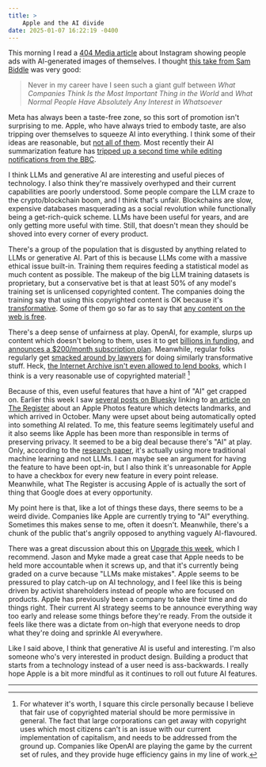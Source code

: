 ```yaml
---
title: >
    Apple and the AI divide
date: 2025-01-07 16:22:19 -0400
---
```


This morning I read a [404 Media article](https://www.404media.co/instagram-begins-randomly-showing-users-ai-generated-images-of-themselves/) about Instagram showing people ads with AI-generated images of themselves. I thought [this take from Sam Biddle](https://bsky.app/profile/sambiddle.com/post/3lf4cvbfzj22z) was very good:

> Never in my career have I seen such a giant gulf between *What Companies Think Is the Most Important Thing in the World* and *What Normal People Have Absolutely Any Interest in Whatsoever*

Meta has always been a taste-free zone, so this sort of promotion isn't surprising to me. Apple, who have always tried to embody taste, are also tripping over themselves to squeeze AI into everything. I think some of their ideas are reasonable, but [not all of them](https://support.apple.com/en-ca/guide/iphone/iph0063238b5/ios). Most recently their AI summarization feature has [tripped up a second time while editing notifications from the BBC](https://www.theverge.com/2025/1/6/24337681/apple-intelligence-summary-bbc-news-luigi-mangione-response).

I think LLMs and generative AI are interesting and useful pieces of technology. I also think they're massively overhyped and their current capabilities are poorly understood. Some people compare the LLM craze to the crypto/blockchain boom, and I think that's unfair. Blockchains are slow, expensive databases masquerading as a social revolution while functionally being a get-rich-quick scheme. LLMs have been useful for years, and are only getting more useful with time. Still, that doesn't mean they should be shoved into every corner of every product.

There's a group of the population that is disgusted by anything related to LLMs or generative AI. Part of this is because LLMs come with a massive ethical issue built-in. Training them requires feeding a statistical model as much content as possible. The makeup of the big LLM training datasets is proprietary, but a conservative bet is that at least 50% of any model's training set is unlicensed copyrighted content. The companies doing the training say that using this copyrighted content is OK because it's [transformative](https://en.wikipedia.org/wiki/Transformative_use). Some of them go so far as to say that [any content on the web is free](https://www.theverge.com/2024/6/28/24188391/microsoft-ai-suleyman-social-contract-freeware).

There's a deep sense of unfairness at play. OpenAI, for example, slurps up content which doesn't belong to them, uses it to get [billions in funding](https://techcrunch.com/2024/10/02/openai-raises-6-6b-and-is-now-valued-at-157b/), and [announces a $200/month subscription plan](https://openai.com/index/introducing-chatgpt-pro/). Meanwhile, regular folks regularly get [smacked around by lawyers](https://www.theverge.com/games/24272743/nintendo-retro-game-corps-russ-crandall-profile-youtube-emulation-dmca-takedown-copyright-strike) for doing similarly transformative stuff. Heck, [the Internet Archive isn't even allowed to lend books](https://en.wikipedia.org/wiki/Hachette_v._Internet_Archive), which I think is a very reasonable use of copyrighted material! [^1]

Because of this, even useful features that have a hint of "AI" get crapped on. Earlier this week I saw [several posts on Bluesky](https://bsky.app/search?q=https%3A%2F%2Fwww.theregister.com%2F2025%2F01%2F03%2Fapple_enhanced_visual_search%2F) linking to [an article on The Register](https://www.theregister.com/2025/01/03/apple_enhanced_visual_search/) about an Apple Photos feature which detects landmarks, and which arrived in October. Many were upset about being automatically opted into something AI related. To me, this feature seems legitimately useful and it also seems like Apple has been more than responsible in terms of preserving privacy. It seemed to be a big deal because there's "AI" at play. Only, according to the [research paper](https://machinelearning.apple.com/research/homomorphic-encryption), it's actually using more traditional machine learning and not LLMs. I can maybe see an argument for having the feature to have been opt-in, but I also think it's unreasonable for Apple to have a checkbox for every new feature in every point release. Meanwhile, what The Register is accusing Apple of is actually the sort of thing that Google does at every opportunity.

My point here is that, like a lot of things these days, there seems to be a weird divide. Companies like Apple are currently trying to "AI" everything. Sometimes this makes sense to me, often it doesn't. Meanwhile, there's a chunk of the public that's angrily opposed to anything vaguely AI-flavoured.

There was a great discussion about this on [Upgrade this week](https://www.relay.fm/upgrade/545), which I recommend. Jason and Myke made a great case that Apple needs to be held more accountable when it screws up, and that it's currently being graded on a curve because "LLMs make mistakes". Apple seems to be pressured to play catch-up on AI technology, and I feel like this is being driven by activist shareholders instead of people who are focused on products. Apple has previously been a company to take their time and do things right. Their current AI strategy seems to be announce everything way too early and release some things before they're ready. From the outside it feels like there was a dictate from on-high that everyone needs to drop what they're doing and sprinkle AI everywhere.

Like I said above, I think that generative AI is useful and interesting. I'm also someone who's very interested in product design. Building a product that starts from a technology instead of a user need is ass-backwards. I really hope Apple is a bit more mindful as it continues to roll out future AI features.

---

[^1]: For whatever it's worth, I square this circle personally because I believe that fair use of copyrighted material should be more permissive in general. The fact that large corporations can get away with copyright uses which most citizens can't is an issue with our current implementation of capitalism, and needs to be addressed from the ground up. Companies like OpenAI are playing the game by the current set of rules, and they provide huge efficiency gains in my line of work.